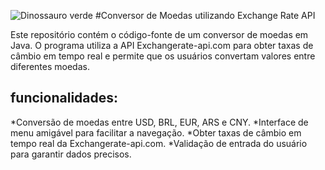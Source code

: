 ![Dinossauro verde](https://github.com/natashaaoliveira/Challenge-Alura-Conversor-de-Moedas/assets/140986828/79bae18a-187d-4afb-b165-c3b93e5c384d)
#Conversor de Moedas utilizando Exchange Rate API

Este repositório contém o código-fonte de um conversor de moedas em Java. O programa utiliza a API Exchangerate-api.com para obter taxas de câmbio em tempo real e permite que os usuários convertam valores entre diferentes moedas.

## funcionalidades:

*Conversão de moedas entre USD, BRL, EUR, ARS e CNY.
*Interface de menu amigável para facilitar a navegação.
*Obter taxas de câmbio em tempo real da Exchangerate-api.com.
*Validação de entrada do usuário para garantir dados precisos.
